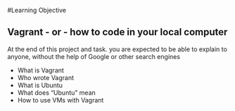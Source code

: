 #Learning Objective

## Vagrant - or - how to code in your local computer

At the end of this project and task. you are expected to be able to explain to anyone, without the help of Google or other search engines

* What is Vagrant
* Who wrote Vagrant
* What is Ubuntu
* What does “Ubuntu” mean
* How to use VMs with Vagrant
